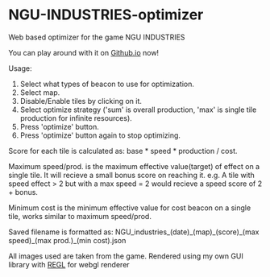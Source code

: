 # NGU-INDUSTRIES-optimizer
Web based optimizer for the game NGU INDUSTRIES

You can play around with it on [Github.io](https://plasma119.github.io/NGU-INDUSTRIES-optimizer/) now!

Usage:
1. Select what types of beacon to use for optimization.
2. Select map.
3. Disable/Enable tiles by clicking on it.
4. Select optimize strategy ('sum' is overall production, 'max' is single tile production for infinite resources).
5. Press 'optimize' button.
6. Press 'optimize' button again to stop optimizing.

Score for each tile is calculated as: base * speed * production / cost.

Maximum speed/prod. is the maximum effective value(target) of effect on a single tile. It will recieve a small bonus score on reaching it. e.g. A tile with speed effect > 2 but with a max speed = 2 would recieve a speed score of 2 + bonus.

Minimum cost is the minimum effective value for cost beacon on a single tile, works similar to maximum speed/prod.

Saved filename is formatted as: NGU_industries\_(date)\_(map)\_(score)\_(max speed)\_(max prod.)\_(min cost).json

All images used are taken from the game.
Rendered using my own GUI library with [REGL](https://github.com/regl-project/regl) for webgl renderer
